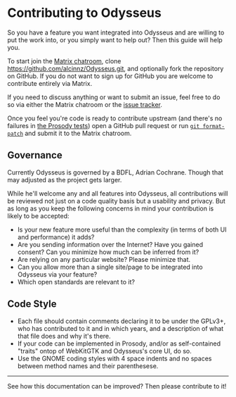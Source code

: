# Contributing to Odysseus
So you have a feature you want integrated into Odysseus and are willing to put the work into, or you simply want to help out? Then this guide will help you.

To start join the [Matrix chatroom](https://riot.im/app/#/room/#odysseus-web:matrix.org), clone https://github.com/alcinnz/Odysseus.git, and optionally fork the repository on GitHub. If you do not want to sign up for GitHub you are welcome to contribute entirely via Matrix.

If you need to discuss anything or want to submit an issue, feel free to do so via either the Matrix chatroom or the [issue tracker](https://github.com/alcinnz/Odysseus/issues).

Once you feel you're code is ready to contribute upstream (and there's no failures in [the Prosody tests](odysseus:debugging/test)) open a GitHub pull request or run [`git format-patch`](https://git-scm.com/docs/git-format-patch) and submit it to the Matrix chatroom.

## Governance
Currently Odysseus is governed by a BDFL, Adrian Cochrane. Though that may adjusted as the project gets larger.

While he'll welcome any and all features into Odysseus, all contributions will be reviewed not just on a code quality basis but a usability and privacy. But as long as you keep the following concerns in mind your contribution is likely to be accepted:

* Is your new feature more useful than the complexity (in terms of both UI and performance) it adds?
* Are you sending information over the Internet? Have you gained consent? Can you minimize how much can be inferred from it?
* Are relying on any particular website? Please minimize that.
* Can you allow more than a single site/page to be integrated into Odysseus via your feature?
* Which open standards are relevant to it?

## Code Style

* Each file should contain comments declaring it to be under the GPLv3+, who has contributed to it and in which years, and a description of what that file does and why it's there.
* If your code can be implemented in Prosody, and/or as self-contained "traits" ontop of WebKitGTK and Odysseus's core UI, do so.
* Use the GNOME coding styles with 4 space indents and no spaces between method names and their parenthesese.

---

See how this documentation can be improved? Then please contribute to it!
